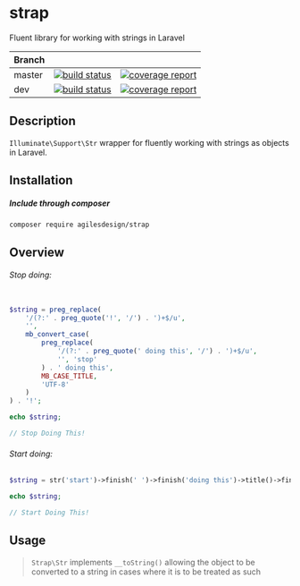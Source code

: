 # strap
Fluent library for working with strings in Laravel

Branch         |         |         |
------- | ------- | ------- |
master  | [![build status](https://gitlab.com/agilesdesign/strap/badges/master/build.svg)](https://gitlab.com/agilesdesign/strap/commits/master)   | [![coverage report](https://gitlab.com/agilesdesign/strap/badges/master/coverage.svg)](https://gitlab.com/agilesdesign/strap/commits/master)
dev     | [![build status](https://gitlab.com/agilesdesign/strap/badges/dev/build.svg)](https://gitlab.com/agilesdesign/strap/commits/dev)         | [![coverage report](https://gitlab.com/agilesdesign/strap/badges/dev/coverage.svg)](https://gitlab.com/agilesdesign/strap/commits/dev)

## Description
`Illuminate\Support\Str` wrapper for fluently working with strings as objects in Laravel. 

## Installation

##### Include through composer

`composer require agilesdesign/strap`

## Overview
###### Stop doing:
```php

$string = preg_replace(
    '/(?:' . preg_quote('!', '/') . ')+$/u',
    '',
    mb_convert_case(
        preg_replace(
            '/(?:' . preg_quote(' doing this', '/') . ')+$/u',
            '', 'stop'
        ) . ' doing this',
        MB_CASE_TITLE,
        'UTF-8'
    )
) . '!';

echo $string;

// Stop Doing This!
```

###### Start doing:
```php
$string = str('start')->finish(' ')->finish('doing this')->title()->finish('!');

echo $string;

// Start Doing This!
```

## Usage
> `Strap\Str` implements `__toString()` allowing the object to be converted to a string in cases where it is to be treated as such

